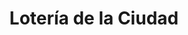 ---
title: "Lotería de la Ciudad"
url: /ciudad-autonoma-de-buenos-aires/loteria-de-la-ciudad-avenida-cobo/
shop: lotería
---